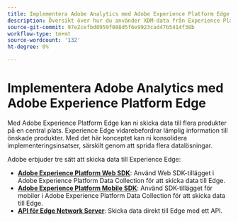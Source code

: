 ```yaml
---
title: Implementera Adobe Analytics med Adobe Experience Platform Edge
description: Översikt över hur du använder XDM-data från Experience Platform i Adobe Analytics
source-git-commit: 97e2cefbd8959f088d5f6e9923cad47b5414f38b
workflow-type: tm+mt
source-wordcount: '132'
ht-degree: 0%

---
```


# Implementera Adobe Analytics med Adobe Experience Platform Edge

Med Adobe Experience Platform Edge kan ni skicka data till flera produkter på en central plats. Experience Edge vidarebefordrar lämplig information till önskade produkter. Med det här konceptet kan ni konsolidera implementeringsinsatser, särskilt genom att sprida flera datalösningar.

Adobe erbjuder tre sätt att skicka data till Experience Edge:

* **[Adobe Experience Platform Web SDK](web-sdk/overview.md)**: Använd Web SDK-tillägget i Adobe Experience Platform Data Collection för att skicka data till Edge.
* **[Adobe Experience Platform Mobile SDK](mobile-sdk/overview.md)**: Använd SDK-tillägget för mobiler i Adobe Experience Platform Data Collection för att skicka data till Edge.
* **[API för Edge Network Server](edge-api/overview.md)**: Skicka data direkt till Edge med ett API.
